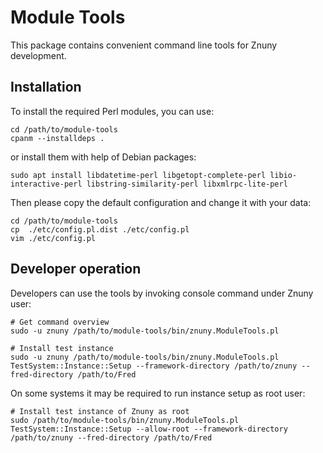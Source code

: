 Module Tools
=======================================

This package contains convenient command line tools for Znuny development.

Installation
------------

To install the required Perl modules, you can use:

    cd /path/to/module-tools
    cpanm --installdeps .

or install them with help of Debian packages:

    sudo apt install libdatetime-perl libgetopt-complete-perl libio-interactive-perl libstring-similarity-perl libxmlrpc-lite-perl

Then please copy the default configuration and change it with your data:

    cd /path/to/module-tools
    cp  ./etc/config.pl.dist ./etc/config.pl
    vim ./etc/config.pl

Developer operation
-------------------

Developers can use the tools by invoking console command under Znuny user:

    # Get command overview
    sudo -u znuny /path/to/module-tools/bin/znuny.ModuleTools.pl

    # Install test instance
    sudo -u znuny /path/to/module-tools/bin/znuny.ModuleTools.pl TestSystem::Instance::Setup --framework-directory /path/to/znuny --fred-directory /path/to/Fred

On some systems it may be required to run instance setup as root user:

    # Install test instance of Znuny as root
    sudo /path/to/module-tools/bin/znuny.ModuleTools.pl TestSystem::Instance::Setup --allow-root --framework-directory /path/to/znuny --fred-directory /path/to/Fred
